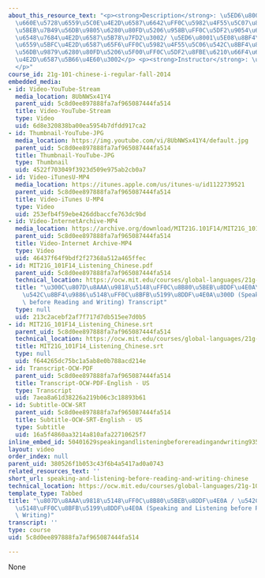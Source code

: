 ```yaml
---
about_this_resource_text: "<p><strong>Description</strong>: \u5ED6\u8001\u5E2B\u8AAA\
  \u660E\u5728\u6559\u5C0E\u4E2D\u6587\u6642\uFF0C\u5982\u4F55\u5C07\u807D\u8AAA\u8B80\
  \u5BEB\u7B49\u56DB\u9805\u6280\u80FD\u5206\u958B\uFF0C\u5DF2\u9054\u6210\u66F4\u6709\
  \u6548\u7684\u4E2D\u6587\u5B78\u7FD2\u3002/ \u5ED6\u8001\u5E08\u8BF4\u660E\u5728\
  \u6559\u5BFC\u4E2D\u6587\u65F6\uFF0C\u5982\u4F55\u5C06\u542C\u8BF4\u8BFB\u5199\u7B49\
  \u56DB\u9879\u6280\u80FD\u5206\u5F00\uFF0C\u5DF2\u8FBE\u6210\u66F4\u6709\u6548\u7684\
  \u4E2D\u6587\u5B66\u4E60\u3002</p> <p><strong>Instructor</strong>: \u5ED6\u705D\u7FD4\
  </p>"
course_id: 21g-101-chinese-i-regular-fall-2014
embedded_media:
- id: Video-YouTube-Stream
  media_location: 8UbNWSx41Y4
  parent_uid: 5c8d0ee897888fa7af965087444fa514
  title: Video-YouTube-Stream
  type: Video
  uid: 6d8e320838ba00ea5954b7dfdd917ca2
- id: Thumbnail-YouTube-JPG
  media_location: https://img.youtube.com/vi/8UbNWSx41Y4/default.jpg
  parent_uid: 5c8d0ee897888fa7af965087444fa514
  title: Thumbnail-YouTube-JPG
  type: Thumbnail
  uid: 4522f703049f3923d509e975ab2cb0a7
- id: Video-iTunesU-MP4
  media_location: https://itunes.apple.com/us/itunes-u/id1122739521
  parent_uid: 5c8d0ee897888fa7af965087444fa514
  title: Video-iTunes U-MP4
  type: Video
  uid: 253efb4f59ebe426ddbaccfe763dc9bd
- id: Video-InternetArchive-MP4
  media_location: https://archive.org/download/MIT21G.101F14/MIT21G_101F14_Listening_Chinese_300k.mp4
  parent_uid: 5c8d0ee897888fa7af965087444fa514
  title: Video-Internet Archive-MP4
  type: Video
  uid: 46437f64f9bdf2f27368a512a465ffec
- id: MIT21G_101F14_Listening_Chinese.pdf
  parent_uid: 5c8d0ee897888fa7af965087444fa514
  technical_location: https://ocw.mit.edu/courses/global-languages/21g-101-chinese-i-regular-fall-2014/instructor-insights/video-playlist-chinese/speaking-and-listening-before-reading-and-writing-chinese/MIT21G_101F14_Listening_Chinese.pdf
  title: "\u300C\u807D\u8AAA\u9818\u5148\uFF0C\u8B80\u5BEB\u8DDF\u4E0A\u300D / \u300C\
    \u542C\u8BF4\u9886\u5148\uFF0C\u8BFB\u5199\u8DDF\u4E0A\u300D (Speaking and Listening\
    \ before Reading and Writing) Transcript"
  type: null
  uid: 213c2acebf2af7f717d7db515ee7d0b5
- id: MIT21G_101F14_Listening_Chinese.srt
  parent_uid: 5c8d0ee897888fa7af965087444fa514
  technical_location: https://ocw.mit.edu/courses/global-languages/21g-101-chinese-i-regular-fall-2014/instructor-insights/video-playlist-chinese/speaking-and-listening-before-reading-and-writing-chinese/MIT21G_101F14_Listening_Chinese.srt
  title: MIT21G_101F14_Listening_Chinese.srt
  type: null
  uid: f644265dc75bc1a5ab8e0b788acd214e
- id: Transcript-OCW-PDF
  parent_uid: 5c8d0ee897888fa7af965087444fa514
  title: Transcript-OCW-PDF-English - US
  type: Transcript
  uid: 7aea8a61d38226a219b06c3c18893b61
- id: Subtitle-OCW-SRT
  parent_uid: 5c8d0ee897888fa7af965087444fa514
  title: Subtitle-OCW-SRT-English - US
  type: Subtitle
  uid: 16a5f4860aa3214a810afa22710625f7
inline_embed_id: 50401629speakingandlisteningbeforereadingandwriting9359137
layout: video
order_index: null
parent_uid: 380526f1b053c43f6b4a5417ad0a0743
related_resources_text: ''
short_url: speaking-and-listening-before-reading-and-writing-chinese
technical_location: https://ocw.mit.edu/courses/global-languages/21g-101-chinese-i-regular-fall-2014/instructor-insights/video-playlist-chinese/speaking-and-listening-before-reading-and-writing-chinese
template_type: Tabbed
title: "\u807D\u8AAA\u9818\u5148\uFF0C\u8B80\u5BEB\u8DDF\u4E0A / \u542C\u8BF4\u9886\
  \u5148\uFF0C\u8BFB\u5199\u8DDF\u4E0A (Speaking and Listening before Reading and\
  \ Writing)"
transcript: ''
type: course
uid: 5c8d0ee897888fa7af965087444fa514

---
```

None